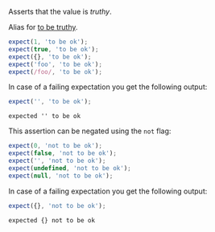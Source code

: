 Asserts that the value is _truthy_.

Alias for [to be truthy](../to-be-truthy).

```javascript
expect(1, 'to be ok');
expect(true, 'to be ok');
expect({}, 'to be ok');
expect('foo', 'to be ok');
expect(/foo/, 'to be ok');
```

In case of a failing expectation you get the following output:

```javascript
expect('', 'to be ok');
```

```output
expected '' to be ok
```

This assertion can be negated using the `not` flag:

```javascript
expect(0, 'not to be ok');
expect(false, 'not to be ok');
expect('', 'not to be ok');
expect(undefined, 'not to be ok');
expect(null, 'not to be ok');
```

In case of a failing expectation you get the following output:

```javascript
expect({}, 'not to be ok');
```

```output
expected {} not to be ok
```
